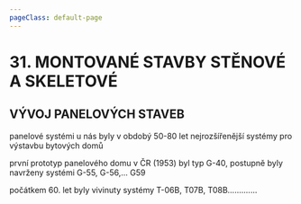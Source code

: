```yaml
---
pageClass: default-page
---
```


# 31. MONTOVANÉ STAVBY STĚNOVÉ A SKELETOVÉ

## VÝVOJ PANELOVÝCH STAVEB

panelové systémi u nás byly v obdobý 50-80 let nejrozšířenější systémy pro výstavbu bytových domů

první prototyp panelového domu v ČR (1953) byl typ G-40, postupně byly navrženy systémi G-55, G-56,...  G59

počátkem 60. let byly vivinuty systémy T-06B, T07B, T08B.............
